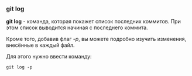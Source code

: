 ### git log

**git log** - команда, которая покажет список последних коммитов. При этом список выводится начиная с последнего коммита. 

Кроме того, добавив флаг *-p*, вы можете подробно изучить изменения, внесённые в каждый файл.

Для этого нужно ввести команду:

```bach
git log -p
```